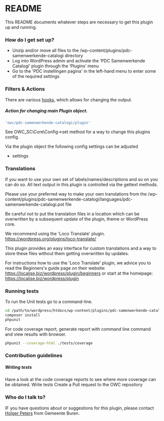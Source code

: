 # README #

This README documents whatever steps are necessary to get this plugin up and running.

### How do I get set up? ###
     
* Unzip and/or move all files to the /wp-content/plugins/pdc-samenwerkende-catalogi directory
* Log into WordPress admin and activate the ‘PDC Samenwerkende Catalogi’ plugin through the ‘Plugins’ menu
* Go to the 'PDC instellingen pagina' in the left-hand menu to enter some of the required settings

### Filters & Actions

There are various [hooks](https://codex.wordpress.org/Plugin_API/Hooks), which allows for changing the output.

##### Action for changing main Plugin object.
```php
'owc/pdc-samenwerkende-catalogi/plugin'
```

See OWC_SC\Core\Config->set method for a way to change this plugins config.

Via the plugin object the following config settings can be adjusted
- settings


### Translations ###

If you want to use your own set of labels/names/descriptions and so on you can do so. 
All text output in this plugin is controlled via the gettext methods.

Please use your preferred way to make your own translations from the /wp-content/plugins/pdc-samenwerkende-catalogi/languages/pdc-samenwerkende-catalogi.pot file

Be careful not to put the translation files in a location which can be overwritten by a subsequent update of the plugin, theme or WordPress core.

We recommend using the 'Loco Translate' plugin. 
https://wordpress.org/plugins/loco-translate/

This plugin provides an easy interface for custom translations and a way to store these files without them getting overwritten by updates.

For instructions how to use the 'Loco Translate' plugin, we advice you to read the Beginners's guide page on their website: https://localise.biz/wordpress/plugin/beginners
or start at the homepage: https://localise.biz/wordpress/plugin

### Running tests ###
To run the Unit tests go to a command-line.
```bash
cd /path/to/wordpress/htdocs/wp-content/plugins/pdc-samenwerkende-catalogi/
composer install
phpunit
```

For code coverage report, generate report with command line command and view results with browser.
```bash
phpunit --coverage-html ./tests/coverage
```

### Contribution guidelines ###

##### Writing tests
Have a look at the code coverage reports to see where more coverage can be obtained. 
Write tests
Create a Pull request to the OWC repository

### Who do I talk to? ###

IF you have questions about or suggestions for this plugin, please contact <a href="mailto:hpeters@Buren.nl">Holger Peters</a> from Gemeente Buren.
